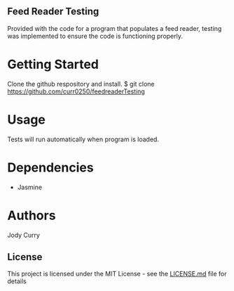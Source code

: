 ## Feed Reader Testing 
Provided with the code for a program that populates a feed reader, testing was implemented to ensure the code is functioning properly.


# Getting Started

Clone the github respository and install. 
$ git clone https://github.com/curr0250/feedreaderTesting


# Usage

Tests will run automatically when program is loaded.


# Dependencies

* Jasmine


# Authors

Jody Curry


## License

This project is licensed under the MIT License - see the [LICENSE.md](LICENSE.md) file for details

